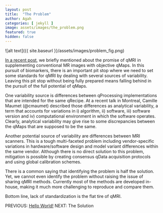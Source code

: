 ```yaml
---
layout: post
title:  "The Problem"
author: Agah
categories: [ jekyll ]
image: assets/images/the_problem.png
featured: true
hidden: false
---
```

![alt text]({{ site.baseurl }}/assets/images/problem_fig.png)

[In a recent post](https://qmrlab.org/jekyll/2018/10/02/hello-world.html), we briefly mentioned about the promise of qMRI in supplementing conventional MR images with objective qMaps. In this pursuit of biomarkers, there is an important pit stop where we need to set some standards for qMRI by dealing with several sources of variability. Leaving this pit stop without being fully prepared means falling behind in the pursuit of the full potential of qMaps.

One variability source is differences between qProcessing implementations that are intended for the same qRecipe. At a recent talk in Montreal, Camille Maumet (@cmaumet) described those differences as analytical variability, a term that accounts for variations in i) algorithm, ii) software, iii) software version and iv) computational environment in which the software operates. Clearly, analytical variability may give rise to some discrepancies between the qMaps that are supposed to be the same.

Another potential source of variability are differences between MRI scanners. This is a tough multi-faceted problem including vendor-specific variations in hardware/software design and model variant differences within the same vendor. Although there is no direct solution to this problem, mitigation is possible by creating consensus qData acquisition protocols and using global calibration schemes.  

There is a common saying that identifying the problem is half the solution. Yet, we cannot even identify the problem without raising the issue of sharing qMRI methods. Currently most of the methods are developed in-house, making it much more challenging to reproduce and compare them.

Bottom line, lack of standardization is the flat tire of qMRI.

PREVIOUS: [Hello World!](https://qmrlab.org/jekyll/2018/10/02/hello-world.html)
NEXT: The Solution
